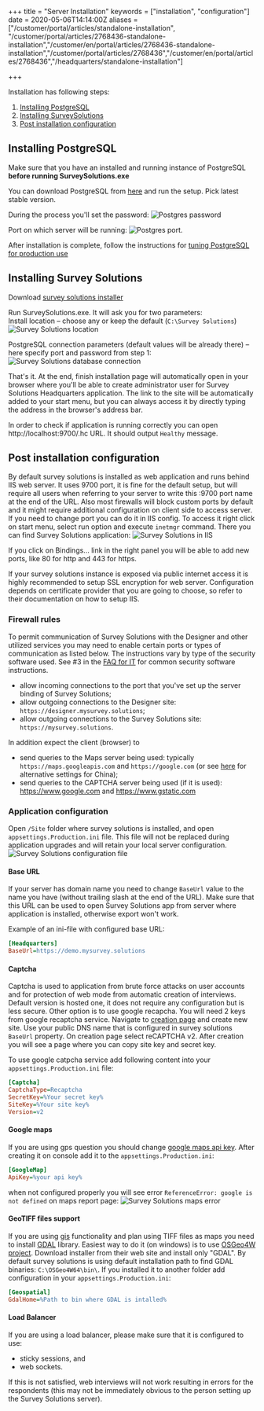 ﻿+++
title = "Server Installation"
keywords = ["installation", "configuration"]
date = 2020-05-06T14:14:00Z
aliases = ["/customer/portal/articles/standalone-installation", "/customer/portal/articles/2768436-standalone-installation","/customer/en/portal/articles/2768436-standalone-installation","/customer/portal/articles/2768436","/customer/en/portal/articles/2768436","/headquarters/standalone-installation"]

+++

Installation has following steps:

1. [Installing PostgreSQL](#installing-postgresql)
2. [Installing SurveySolutions](#installing-surveysolutions)
3. [Post installation configuration](#post-installation-configuration)

## Installing PostgreSQL

Make sure that you have an installed and running instance of PostgreSQL **before running SurveySolutions.exe**

You can download PostgreSQL from [here](https://www.postgresql.org/download/windows/) and run the
setup. Pick latest stable version.

During the process you'll set the password:
![Postgres password](images/pg_password.png "PostgreSQL password")

Port on which server will be running:
![Postgres port](images/pg_port.png "PostgreSQL port").

After installation is complete, follow the instructions for [tuning PostgreSQL for production use](https://wiki.postgresql.org/wiki/Tuning_Your_PostgreSQL_Server)

## Installing Survey Solutions

Download [survey solutions installer](https://mysurvey.solutions/Download)

Run SurveySolutions.exe. It will ask you for two parameters:  
Install location – choose any or keep the default (`C:\Survey Solutions`)
![Survey Solutions location](images/ss_location.png)

PostgreSQL connection parameters (default values will be already there)
– here specify port and password from step 1:
![Survey Solutions database connection](images/ss_connection_settings.png)

That's it. At the end, finish installation page will automatically open
in your browser where you'll be able to create administrator user for
Survey Solutions Headquarters application. The link to the site will be
automatically added to your start menu, but you can always access it by
directly typing the address in the browser's address bar.

In order to check if application is running correctly you can open
http://localhost:9700/.hc URL. It should output `Healthy` message.

## Post installation configuration

By default survey solutions is installed as web application and runs behind IIS web server. It uses 9700 port, it is fine for the default setup, but will require all users when referring to your server to write this :9700 port name at the end of the URL. Also most firewalls will block custom ports by default and it might require additional configuration on client side to access server. If you need to change port you can do it in IIS config. To access it right click on start menu, select run option and execute `inetmgr` command. There you can find Survey Solutions application:
![Survey Solutions in IIS](images/ss_iis_settings.png)

If you click on Bindings... link in the right panel you will be able to add new ports, like 80 for http and 443 for https.

If your survey solutions instance is exposed via public internet access it is highly recommended to setup SSL encryption for web server. Configuration depends on certificate provider that you are going to choose, so refer to their documentation on how to setup IIS.

### Firewall rules

To permit communication of Survey Solutions with the Designer and other utilized
services you may need to enable certain ports or types of communication as
listed below. The instructions vary by type of the security software used.
See #3 in the [FAQ for IT](/getting-started/faq-for-it-personnel/) for common
security software instructions.

- allow incoming connections to the port that you've set up the server binding of Survey Solutions;
- allow outgoing connections to the Designer site: `https://designer.mysurvey.solutions`;
- allow outgoing connections to the Survey Solutions site: `https://mysurvey.solutions`.

In addition expect the client (browser) to

- send queries to the Maps server being used:
typically `https://maps.googleapis.com` and `https://google.com`
(or see [here](/headquarters/config/alternative-maps-for-servers-in-china/) for
alternative settings for China);
- send queries to the CAPTCHA server being used (if it is used): https://www.google.com and https://www.gstatic.com

### Application configuration

Open `/Site` folder where survey solutions is installed, and open `appsettings.Production.ini` file. This file will not be replaced during application upgrades and will retain your local server configuration.
![Survey Solutions configuration file](images/ss_config.png)

#### Base URL

If your server has domain name you need to change `BaseUrl` value to the name you have (without trailing slash at the end of the URL). Make sure that this URL can be used to open Survey Solutions app from server where application is installed, otherwise export won't work.

Example of an ini-file with configured base URL:

``` INI
[Headquarters]
BaseUrl=https://demo.mysurvey.solutions
```

#### Captcha

Captcha is used to application from brute force attacks on user accounts and for protection of web mode from automatic creation of interviews.
Default version is hosted one, it does not require any configuration but is less secure.
Other option is to use google recapcha. You will need 2 keys from google recaptcha service. Navigate to [creation page](https://www.google.com/recaptcha/admin/create) and create new site. Use your public DNS name that is configured in survey solutions `BaseUrl` property. On creation page select reCAPTCHA v2. After creation you will see a page where you can copy site key and secret key.

To use google catpcha service add following content into your `appsettings.Production.ini` file:

``` INI
[Captcha]
CaptchaType=Recaptcha
SecretKey=%Your secret key%
SiteKey=%Your site key%
Version=v2
```

#### Google maps

If you are using gps question you should change [google maps api key](https://developers.google.com/maps/documentation/javascript/get-api-key). After creating it on console add it to the `appsettings.Production.ini`:

``` INI
[GoogleMap]
ApiKey=%your api key%
```

when not configured properly you will see error `ReferenceError: google is not defined` on maps report page:
![Survey Solutions maps error](images/ss_maps_error.png)

#### GeoTIFF files support

If you are using [gis](/questionnaire-designer/questions/offline-gis-functionality-expansion/) functionality and plan using TIFF files as maps you need to install [GDAL](https://gdal.org/) library. Easiest way to do it (on windows) is to use [OSGeo4W project](https://trac.osgeo.org/osgeo4w/wiki). Download installer from their web site and install only "GDAL". By default survey solutions is using default installation path to find GDAL binaries: `C:\OSGeo4W64\bin\`. If you installed it to another folder add configuration in your `appsettings.Production.ini`:

``` INI
[Geospatial]
GdalHome=%Path to bin where GDAL is intalled%
```

#### Load Balancer

If you are using a load balancer, please make sure that it is configured to use:

- sticky sessions, and
- web sockets.

If this is not satisfied, web interviews will not work resulting in errors for
the respondents (this may not be immediately obvious to the person setting up
the Survey Solutions server).
